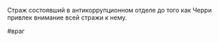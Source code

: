 Страж состоявший в антикоррупционном отделе до того как Черри привлек внимание всей стражи к нему.

#враг